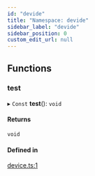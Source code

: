 ```yaml
---
id: "devide"
title: "Namespace: devide"
sidebar_label: "devide"
sidebar_position: 0
custom_edit_url: null
---
```


## Functions

### test

▸ `Const` **test**(): `void`

#### Returns

`void`

#### Defined in

[device.ts:1](https://github.com/brainsatplay/jsnwb/blob/14685c9/src/device.ts#L1)

